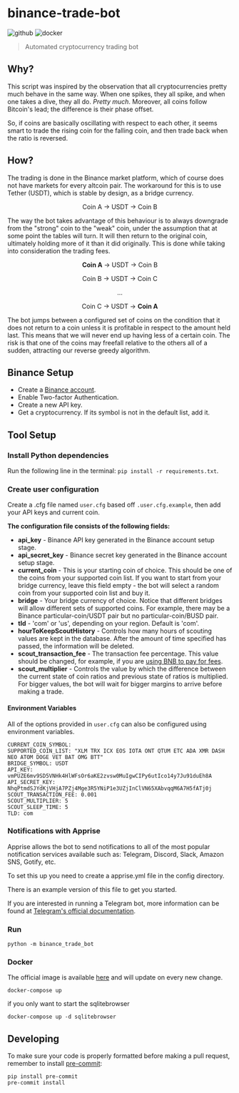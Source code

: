 # binance-trade-bot

![github](https://img.shields.io/github/workflow/status/edeng23/binance-trade-bot/binance-trade-bot)
![docker](https://img.shields.io/docker/pulls/edeng23/binance-trade-bot)

> Automated cryptocurrency trading bot

## Why?

This script was inspired by the observation that all cryptocurrencies pretty much behave in the same way. When one spikes, they all spike, and when one takes a dive, they all do. _Pretty much_. Moreover, all coins follow Bitcoin's lead; the difference is their phase offset.

So, if coins are basically oscillating with respect to each other, it seems smart to trade the rising coin for the falling coin, and then trade back when the ratio is reversed.

## How?

The trading is done in the Binance market platform, which of course does not have markets for every altcoin pair. The workaround for this is to use Tether (USDT), which is stable by design, as a bridge currency.

<p align="center">
  Coin A → USDT → Coin B
</p>

The way the bot takes advantage of this behaviour is to always downgrade from the "strong" coin to the "weak" coin, under the assumption that at some point the tables will turn. It will then return to the original coin, ultimately holding more of it than it did originally. This is done while taking into consideration the trading fees.

<div align="center">
  <p><b>Coin A</b> → USDT → Coin B</p>
  <p>Coin B → USDT → Coin C</p>
  <p>...</p>
  <p>Coin C → USDT → <b>Coin A</b></p>
</div>

The bot jumps between a configured set of coins on the condition that it does not return to a coin unless it is profitable in respect to the amount held last. This means that we will never end up having less of a certain coin. The risk is that one of the coins may freefall relative to the others all of a sudden, attracting our reverse greedy algorithm.

## Binance Setup

-   Create a [Binance account](https://accounts.binance.com/en/register).
-   Enable Two-factor Authentication.
-   Create a new API key.
-   Get a cryptocurrency. If its symbol is not in the default list, add it.

## Tool Setup

### Install Python dependencies

Run the following line in the terminal: `pip install -r requirements.txt`.

### Create user configuration

Create a .cfg file named `user.cfg` based off `.user.cfg.example`, then add your API keys and current coin.

**The configuration file consists of the following fields:**

-   **api_key** - Binance API key generated in the Binance account setup stage.
-   **api_secret_key** - Binance secret key generated in the Binance account setup stage.
-   **current_coin** - This is your starting coin of choice. This should be one of the coins from your supported coin list. If you want to start from your bridge currency, leave this field empty - the bot will select a random coin from your supported coin list and buy it.
-   **bridge** - Your bridge currency of choice. Notice that different bridges will allow different sets of supported coins. For example, there may be a Binance particular-coin/USDT pair but no particular-coin/BUSD pair.
-   **tld** - 'com' or 'us', depending on your region. Default is 'com'.
-   **hourToKeepScoutHistory** - Controls how many hours of scouting values are kept in the database. After the amount of time specified has passed, the information will be deleted.
-   **scout_transaction_fee** - The transaction fee percentage. This value should be changed, for example, if you are [using BNB to pay for fees](https://www.binance.com/en/support/faq/115000583311-Using-BNB-to-Pay-for-Fees).
-   **scout_multiplier** - Controls the value by which the difference between the current state of coin ratios and previous state of ratios is multiplied. For bigger values, the bot will wait for bigger margins to arrive before making a trade.

#### Environment Variables

All of the options provided in `user.cfg` can also be configured using environment variables.

```
CURRENT_COIN_SYMBOL:
SUPPORTED_COIN_LIST: "XLM TRX ICX EOS IOTA ONT QTUM ETC ADA XMR DASH NEO ATOM DOGE VET BAT OMG BTT"
BRIDGE_SYMBOL: USDT
API_KEY: vmPUZE6mv9SD5VNHk4HlWFsOr6aKE2zvsw0MuIgwCIPy6utIco14y7Ju91duEh8A
API_SECRET_KEY: NhqPtmdSJYdKjVHjA7PZj4Mge3R5YNiP1e3UZjInClVN65XAbvqqM6A7H5fATj0j
SCOUT_TRANSACTION_FEE: 0.001
SCOUT_MULTIPLIER: 5
SCOUT_SLEEP_TIME: 5
TLD: com
```

### Notifications with Apprise

Apprise allows the bot to send notifications to all of the most popular notification services available such as: Telegram, Discord, Slack, Amazon SNS, Gotify, etc.

To set this up you need to create a apprise.yml file in the config directory.

There is an example version of this file to get you started.

If you are interested in running a Telegram bot, more information can be found at [Telegram's official documentation](https://core.telegram.org/bots).

### Run

`python -m binance_trade_bot`

### Docker

The official image is available [here](https://hub.docker.com/r/edeng23/binance-trade-bot) and will update on every new change.

```shell
docker-compose up
```

if you only want to start the sqlitebrowser

```shell
docker-compose up -d sqlitebrowser
```

## Developing

To make sure your code is properly formatted before making a pull request,
remember to install [pre-commit](https://pre-commit.com/):

```shell
pip install pre-commit
pre-commit install
```
